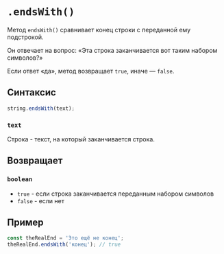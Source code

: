 # `.endsWith()`

Метод `endsWith()` сравнивает конец строки с переданной ему подстрокой.

Он отвечает на вопрос: «Эта строка заканчивается вот таким набором символов?»

Если ответ «да», метод возвращает `true`, иначе — `false`.

## Синтаксис

```js
string.endsWith(text);
```

### `text`

Строка - текст, на который заканчивается строка.

## Возвращает

### `boolean`

- `true` - если строка заканчивается переданным набором символов
- `false` - если нет

## Пример

```js
const theRealEnd = 'Это ещё не конец';
theRealEnd.endsWith('конец'); // true
```
